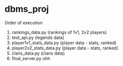 # dbms_proj
Order of execution
1. rankings_data.py (rankings of 1v1, 2v2 players)
2. test_api.py (legends data)
3. player1v1_stats_data.py (player data - stats, ranked)
4. player2v2_stats_data.py (player data - stats, ranked)
5. clans_data.py (clans data)
6. final_server.py ohh 
